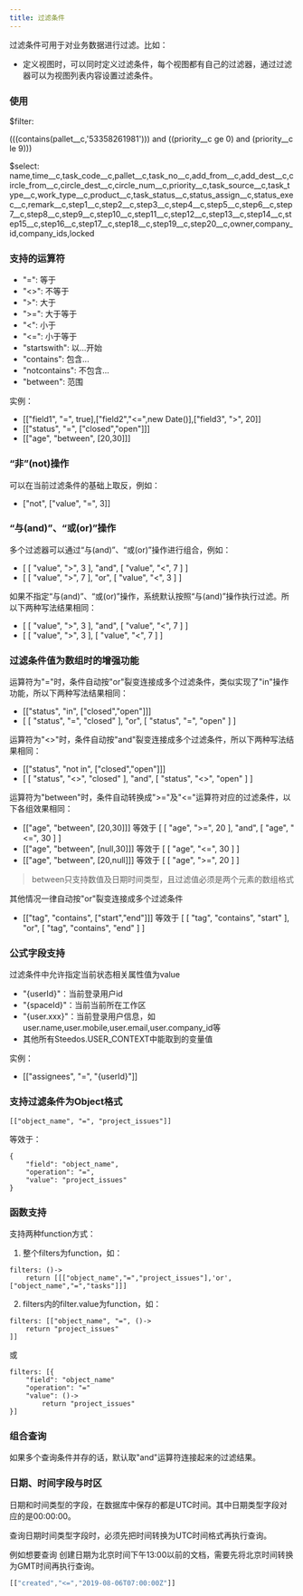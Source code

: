```yaml
---
title: 过滤条件
---
```

过滤条件可用于对业务数据进行过滤。比如：

- 定义视图时，可以同时定义过滤条件，每个视图都有自己的过滤器，通过过滤器可以为视图列表内容设置过滤条件。

### 使用

$filter:  

(((contains(pallet__c,'53358261981'))) and ((priority__c ge 0) and (priority__c le 9)))

$select:  name,time__c,task_code__c,pallet__c,task_no__c,add_from__c,add_dest__c,circle_from__c,circle_dest__c,circle_num__c,priority__c,task_source__c,task_type__c,work_type__c,product__c,task_status__c,status_assign__c,status_exec__c,remark__c,step1__c,step2__c,step3__c,step4__c,step5__c,step6__c,step7__c,step8__c,step9__c,step10__c,step11__c,step12__c,step13__c,step14__c,step15__c,step16__c,step17__c,step18__c,step19__c,step20__c,owner,company_id,company_ids,locked

### 支持的运算符

- "=": 等于
- "<>": 不等于
- ">": 大于
- ">=": 大于等于
- "<": 小于
- "<=": 小于等于
- "startswith": 以...开始
- "contains": 包含...
- "notcontains": 不包含...
- "between": 范围

实例：

- [["field1", "=", true],["field2","<=",new Date()],["field3", ">", 20]]
- [["status", "=", ["closed","open"]]]
- [["age", "between", [20,30]]]

### “非”(not)操作

可以在当前过滤条件的基础上取反，例如：

- ["not", ["value", "=", 3]]

### “与(and)”、“或(or)”操作

多个过滤器可以通过“与(and)”、“或(or)”操作进行组合，例如：

- [ [ "value", ">", 3 ], "and", [ "value", "<", 7 ] ]
- [ [ "value", ">", 7 ], "or", [ "value", "<", 3 ] ]

如果不指定“与(and)”、“或(or)”操作，系统默认按照“与(and)”操作执行过滤。所以下两种写法结果相同：

- [ [ "value", ">", 3 ], "and", [ "value", "<", 7 ] ]
- [ [ "value", ">", 3 ], [ "value", "<", 7 ] ]

### 过滤条件值为数组时的增强功能

运算符为"="时，条件自动按"or"裂变连接成多个过滤条件，类似实现了"in"操作功能，所以下两种写法结果相同：

- [["status", "in", ["closed","open"]]]
- [ [ "status", "=", "closed" ], "or", [ "status", "=", "open" ] ]

运算符为"<>"时，条件自动按"and"裂变连接成多个过滤条件，所以下两种写法结果相同：

- [["status", "not in", ["closed","open"]]]
- [ [ "status", "<>", "closed" ], "and", [ "status", "<>", "open" ] ]

运算符为"between"时，条件自动转换成">="及"<="运算符对应的过滤条件，以下各组效果相同：

- [["age", "between", [20,30]]] 等效于 [ [ "age", ">=", 20 ], "and", [ "age", "<=", 30 ] ]
- [["age", "between", [null,30]]] 等效于 [ [ "age", "<=", 30 ] ]
- [["age", "between", [20,null]]] 等效于 [ [ "age", ">=", 20 ] ]

> between只支持数值及日期时间类型，且过滤值必须是两个元素的数组格式

其他情况一律自动按"or"裂变连接成多个过滤条件

- [["tag", "contains", ["start","end"]]] 等效于 [ [ "tag", "contains", "start" ], "or", [ "tag", "contains", "end" ] ]

### 公式字段支持

过滤条件中允许指定当前状态相关属性值为value

- "{userId}"：当前登录用户id
- "{spaceId}"：当前当前所在工作区
- "{user.xxx}"：当前登录用户信息，如user.name,user.mobile,user.email,user.company_id等
- 其他所有Steedos.USER_CONTEXT中能取到的变量值

实例：

- [["assignees", "=", "{userId}"]]

### 支持过滤条件为Object格式

```
[["object_name", "=", "project_issues"]]
```

等效于：

```
{
	"field": "object_name",
	"operation": "=",
	"value": "project_issues"
}
```

### 函数支持

支持两种function方式：

1. 整个filters为function，如：

```
filters: ()->
	return [[["object_name","=","project_issues"],'or',["object_name","=","tasks"]]]
```

2. filters内的filter.value为function，如：

```
filters: [["object_name", "=", ()->
	return "project_issues"
]]
```

或

```
filters: [{
	"field": "object_name"
	"operation": "="
	"value": ()->
		return "project_issues"
}]
```

### 组合查询

如果多个查询条件并存的话，默认取"and"运算符连接起来的过滤结果。

### 日期、时间字段与时区

日期和时间类型的字段，在数据库中保存的都是UTC时间。其中日期类型字段对应的是00:00:00。

查询日期时间类型字段时，必须先把时间转换为UTC时间格式再执行查询。

例如想要查询 创建日期为北京时间下午13:00以前的文档，需要先将北京时间转换为GMT时间再执行查询。

```js
[["created","<=","2019-08-06T07:00:00Z"]]
```
